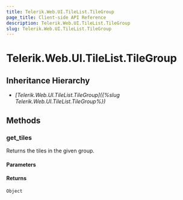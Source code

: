 ```yaml
---
title: Telerik.Web.UI.TileList.TileGroup
page_title: Client-side API Reference
description: Telerik.Web.UI.TileList.TileGroup
slug: Telerik.Web.UI.TileList.TileGroup
---
```


# Telerik.Web.UI.TileList.TileGroup  

## Inheritance Hierarchy

* *[Telerik.Web.UI.TileList.TileGroup]({%slug Telerik.Web.UI.TileList.TileGroup%})*

## Methods

###  get_tiles

Returns the tiles in the given group.

#### Parameters

#### Returns

`Object` 


